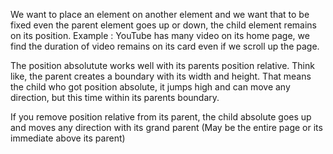 We want to place an element on another element and we want that to be fixed even the parent element goes up or down, the child element remains on its position.
Example : YouTube has many video on its home page, we find the duration of video remains on its card even if we scroll up the page.

The position absolutute works well with its parents position relative.
Think like, the parent creates a boundary with its width and height.
That means the child who got position absolute, it jumps high and can move any direction, but this time within its parents boundary.

If you remove position relative from its parent, the child absolute goes up and moves any direction with its grand parent (May be the entire page or its immediate above its parent)
